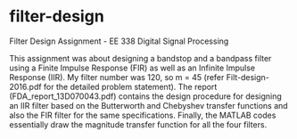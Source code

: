 # filter-design
Filter Design Assignment - EE 338 Digital Signal Processing

This assignment was about designing a bandstop and a bandpass filter using a Finite Impulse Response (FIR) as well as an Infinite Impulse Response (IIR). My filter number was 120, so m = 45 (refer Filt-design-2016.pdf for the detailed problem statement). The report (FDA_report_13D070043.pdf) contains the design procedure for designing an IIR filter based on the Butterworth and Chebyshev transfer functions and also the FIR filter for the same specifications. Finally, the MATLAB codes essentially draw the magnitude transfer function for all the four filters.

